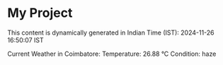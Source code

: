 # My Project

This content is dynamically generated in Indian Time (IST): 2024-11-26 16:50:07 IST


Current Weather in Coimbatore:
Temperature: 26.88 °C
Condition: haze
